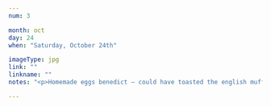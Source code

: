 ```yaml
---
num: 3

month: oct
day: 24
when: "Saturday, October 24th"

imageType: jpg
link: ""
linkname: ""
notes: "<p>Homemade eggs benedict – could have toasted the english muffins more.</p>"

---
```

